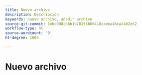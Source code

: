 ```yaml
---
title: Nuevo archivo
description: Descripción
keywords: nuevo archivo, añadir archivo
source-git-commit: 1ebc908cb8b1b78155b66418caeea4bca2402e52
workflow-type: ht
source-wordcount: '9'
ht-degree: 100%

---
```



# Nuevo archivo

